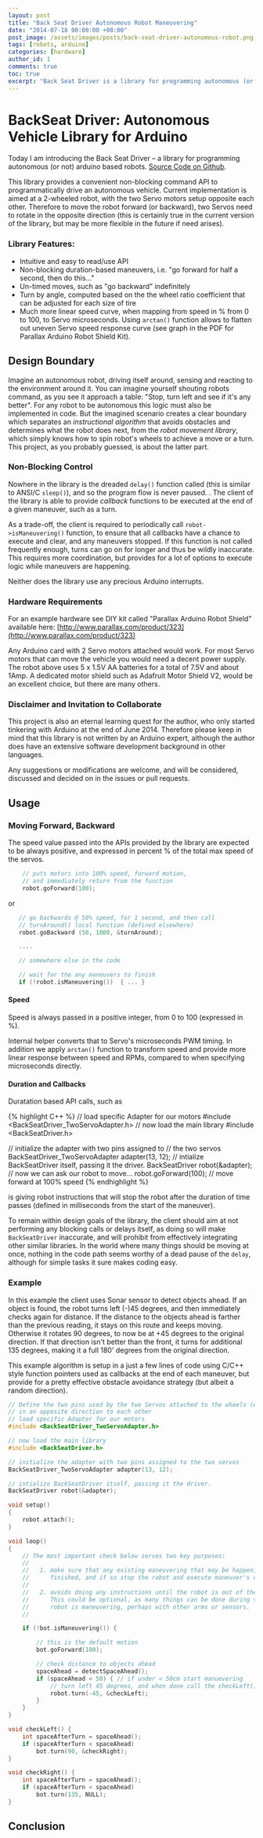 ```yaml
---
layout: post
title: "Back Seat Driver Autonomous Robot Maneuvering"
date: "2014-07-18 00:00:00 +08:00"
post_image: /assets/images/posts/back-seat-driver-autonomous-robot.png
tags: [robots, arduino]
categories: [hardware]
author_id: 1
comments: true
toc: true
excerpt: "Back Seat Driver is a library for programming autonomous (or not) Arduino based robots. This library provides a convenient non-blocking command API to programmatically drive an autonomous vehicle. Current implementation is aimed at a 2-wheeled robot, with the two Servo motors setup opposite each other. Therefore to move the robot forward (or backward), two Servos need to rotate in the opposite direction (this is certainly true in the current version of the library, but may be more flexible in the future if need arises)."
---
```


# BackSeat Driver: Autonomous Vehicle Library for Arduino

Today I am introducing the Back Seat Driver – a library for programming
autonomous (or not) arduino based robots. [Source Code on Github](https://github.com/kigster/back-seat-driver).

This library provides a convenient non-blocking command API to programmatically drive an
autonomous vehicle. Current implementation is aimed at a 2-wheeled robot, with
the two Servo motors setup opposite each other. Therefore to move the robot forward
(or backward), two Servos need to rotate in the opposite direction (this is certainly
  true in the current version of the library, but may be more flexible in the future if need arises).

### Library Features:

* Intuitive and easy to read/use API
* Non-blocking duration-based maneuvers, i.e. "go forward for half a second, then do this..."
* Un-timed moves, such as "go backward" indefinitely
* Turn by angle, computed based on the the wheel ratio coefficient that can be adjusted for
  each size of tire
* Much more linear speed curve, when mapping from speed in % from 0 to 100, to Servo microseconds.  Using ```arctan()``` function allows to flatten out uneven Servo speed response curve (see graph in the PDF for Parallax Arduino Robot Shield Kit).

## Design Boundary

Imagine an autonomous robot, driving itself around, sensing and reacting to the environment
around it. You can imagine yourself shouting robots command, as you see it approach a table:
"Stop, turn left and see if it's any better".  For any robot to be autonomous this logic must also
be implemented in code. But the imagined scenario creates a clear boundary which separates
an _instructional algorithm_ that avoids obstacles and determines what the robot does next,
from the _robot movement library_, which simply knows how to spin robot's wheels to achieve a move or a turn. This project, as you probably guessed, is about the latter part.

### Non-Blocking Control

Nowhere in the library is the dreaded ```delay()``` function called (this is similar to ANSI/C ```sleep()```), and so the program flow is never paused. . The client of the library is able to provide _callback_ functions to be executed at the end of a given maneuver, such as a turn.

As a trade-off, the client is required to periodically
call ```robot->isManeuvering()``` function, to ensure that all callbacks have a chance to
execute and clear, and any maneuvers stopped.  If this function is not called frequently enough,
turns can go on for longer and thus be wildly inaccurate.  This requires more coordination,
but provides for a lot of options to execute logic while maneuvers are happening.

Neither does the library use any precious Arduino interrupts.

### Hardware Requirements

For an example hardware see DIY kit called "Parallax Arduino Robot Shield"
available here: [http://www.parallax.com/product/323](http://www.parallax.com/product/323)

Any Arduino card with 2 Servo motors attached would work.  For most Servo motors that
can move the vehicle you would need a decent power supply.  The robot above uses 5 x 1.5V
AA batteries for a total of 7.5V and about 1Amp.  A dedicated motor shield such as Adafruit Motor
Shield V2, would be an excellent choice, but there are many others.

### Disclaimer and Invitation to Collaborate

This project is also an eternal learning quest for the author, who only started tinkering with Arduino at the end of June 2014. Therefore please keep in mind that this library is not
written by an Arduino expert, although the author does have an extensive software development background in other languages.

Any suggestions or modifications are welcome, and will be considered, discussed and decided
on in the issues or pull requests.

## Usage

### Moving Forward, Backward

The speed value passed into the APIs provided by the library are expected to be always positive,
and expressed in percent % of the total max speed of the servos.

```c++
    // puts motors into 100% speed, forward motion,
    // and immediately return from the function
	robot.goForward(100);
```

or

```c++
   // go backwards @ 50% speed, for 1 second, and then call
   // turnAround() local function (defined elsewhere)
   robot.goBackward (50, 1000, &turnAround);

   ....

   // somewhere else in the code

   // wait for the any maneuvers to finish
   if (!robot.isManeuvering())  { ... }
```

#### Speed

Speed is always passed in a positive integer, from 0 to 100 (expressed in %).

Internal helper converts that to Servo's microseconds PWM timing. In addition we apply ```arctan()```
function to transform speed and provide more linear response between speed and RPMs, compared to
when specifying microseconds directly.

#### Duration and Callbacks

Duratation based API calls, such as

{% highlight C++ %}
// load specific Adapter for our motors
#include <BackSeatDriver_TwoServoAdapter.h>
// now load the main library
#include <BackSeatDriver.h>

// initialize the adapter with two pins assigned to
// the two servos
BackSeatDriver_TwoServoAdapter adapter(13, 12);
// intialize BackSeatDriver itself, passing it the driver.
BackSeatDriver robot(&adapter);
// now we can ask our robot to move...
robot.goForward(100); // move forward at 100% speed
{% endhighlight %}

is giving robot instructions that will stop the robot after the duration of time
passes (defined in milliseconds from the start of the maneuver).

To remain within design goals of the library, the client should aim at not performing any
blocking calls or delays itself, as doing so will make ```BackSeatDriver``` inaccurate, and will
prohibit from effectively integrating other similar libraries.  In the world where many things
should be moving at once, nothing in the code path seems worthy of a dead pause of the ```delay```,
although for simple tasks it sure makes coding easy.

### Example

In this example the client uses Sonar sensor to detect objects ahead. If an object is found,
the robot turns left (-)45 degrees, and then immediately checks again for distance.  If the distance
to the objects ahead is farther than the previous reading, it stays on this route and keeps moving.
Otherwise it rotates 90 degrees, to now be at +45 degrees to the original direction. If that
direction isn't better than the front, it turns for additional 135 degrees, making it a full 180'
degrees from the original direction.

This example algorithm is setup in a just a few lines of code using C/C++ style function
pointers used as callbacks at the end of each maneuver, but provide for a pretty effective
obstacle avoidance strategy (but albeit a random direction).

```c++
// Define the two pins used by the two Servos attached to the wheels (expected to be attached
// in an opposite direction to each other
// load specific Adapter for our motors
#include <BackSeatDriver_TwoServoAdapter.h>

// now load the main library
#include <BackSeatDriver.h>

// initialize the adapter with two pins assigned to the two servos
BackSeatDriver_TwoServoAdapter adapter(13, 12);

// intialize BackSeatDriver itself, passing it the driver.
BackSeatDriver robot(&adapter);

void setup()
{
	robot.attach();
}

void loop()
{
    // The most important check below serves two key purposes:
    //
    //   1. make sure that any existing maneuvering that may be happening should be
    //      finished, and if so stop the robot and execute maneuver's callbacks()
    //
    //   2. avoids doing any instructions until the robot is out of the maneuver.
    //      This could be optional, as many things can be done during the time
    //      robot is maneuvering, perhaps with other arms or sensors.
    //

	if (!bot.isManeuvering()) {

	    // this is the default motion
		bot.goForward(100);

		// check distance to objects ahead
		spaceAhead = detectSpaceAhead();
		if (spaceAhead < 50) { // if under < 50cm start manuevering
			// turn left 45 degrees, and when done call the checkLeft() function.
			robot.turn(-45, &checkLeft);
		}
	}
}

void checkLeft() {
	int spaceAfterTurn = spaceAhead();
	if (spaceAfterTurn < spaceAhead)
		bot.turn(90, &checkRight);
}

void checkRight() {
	int spaceAfterTurn = spaceAhead();
	if (spaceAfterTurn < spaceAhead)
		bot.turn(135, NULL);
}

```

## Conclusion

[Hardware Requirements]: #hardware-requirements

